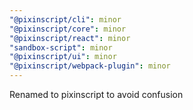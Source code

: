 ```yaml
---
"@pixinscript/cli": minor
"@pixinscript/core": minor
"@pixinscript/react": minor
"sandbox-script": minor
"@pixinscript/ui": minor
"@pixinscript/webpack-plugin": minor
---
```


Renamed to pixinscript to avoid confusion
